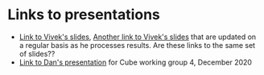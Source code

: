 # Links to presentations

 * [Link to Vivek's slides](https://docs.google.com/presentation/d/1PRPDNA1x2M7NH2Yg2pohXh0liPVpDgLEIZsqolpV8vY/edit?usp=sharing), [Another link to Vivek's slides](https://docs.google.com/presentation/d/1mlCGt4Ff1O0oGEuCG_GegYxOu7EX2WTZDvm1GAaQ_Tg/edit?usp=sharing) that are updated on a regular basis as he processes results. Are these links to the same set of slides??
 * [Link to Dan's presentation](https://thejacksonlaboratory.box.com/s/dzyyhamyi6r0xkomlgn5x2a0csbnjutw) for Cube working group 4, December 2020
